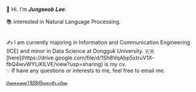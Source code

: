 👻 Hi. I'm 𝑱𝒖𝒏𝒈𝒔𝒆𝒐𝒃 𝑳𝒆𝒆.

📚 interested in Natural Language Processing. 

<br>
✍ I am currently majoring in Information and Communication Engineering (ICE) and minor in Data Science at Dongguk University. 🇰🇷

<br>
[here](https://drive.google.com/file/d/1Sh8VqAbp5xtruV1X-fbQ4wvWYLiKILVE/view?usp=sharing) is my cv.

<br>
💡 If have any questions or interests to me, feel free to email me.

[𝑜𝓂𝒶𝓃𝓂𝒶𝟣𝟫𝟤𝟪@𝓃𝒶𝓋𝑒𝓇.𝒸𝑜𝓂](omanma1928@naver.com)

<!--

**js-lee-AI/js-lee-AI** is a ✨ _special_ ✨ repository because its `README.md` (this file) appears on your GitHub profile.

Here are some ideas to get you started:
- Hi there 👋
- 🔭 I’m currently working on ...
- 🌱 I’m currently learning ...
- 👯 I’m looking to collaborate on ...
- 🤔 I’m looking for help with ...
- 💬 Ask me about ...
- 📫 How to reach me: ...
- 😄 Pronouns: ...
- ⚡ Fun fact: ...
- 👻
-->
